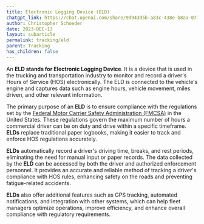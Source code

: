 ```yaml
---
title: Electronic Logging Device (ELD)
chatgpt_link: https://chat.openai.com/share/9d943d5b-a83c-438e-b8aa-077676a2693d
author: Christopher Schoeder
date: 2023-DEC-13
layout: subarticle
permalink: tracking/eld
parent: Tracking
has_children: false
---
```


An **ELD stands for Electronic Logging Device**. It is a device that is used in the trucking and transportation industry to monitor and record a driver's Hours of Service (HOS) electronically. The ELD is connected to the vehicle's engine and captures data such as engine hours, vehicle movement, miles driven, and other relevant information.

The primary purpose of an **ELD** is to ensure compliance with the regulations set by the <a href="https://www.fmcsa.dot.gov/" rel="nofollow" target="_blank">Federal Motor Carrier Safety Administration (FMCSA)</a> in the United States. These regulations govern the maximum number of hours a commercial driver can be on duty and drive within a specific timeframe. **ELDs** replace traditional paper logbooks, making it easier to track and enforce HOS regulations accurately.

**ELDs** automatically record a driver's driving time, breaks, and rest periods, eliminating the need for manual input or paper records. The data collected by the **ELD** can be accessed by both the driver and authorized enforcement personnel. It provides an accurate and reliable method of tracking a driver's compliance with HOS rules, enhancing safety on the roads and preventing fatigue-related accidents.

**ELDs** also offer additional features such as GPS tracking, automated notifications, and integration with other systems, which can help fleet managers optimize operations, improve efficiency, and enhance overall compliance with regulatory requirements.
